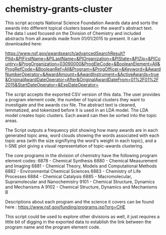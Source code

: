 # chemistry-grants-cluster
This script accepts National Science Foundation Awards data and sorts the awards into different topical clusters based on the award's abstract text.
The data I used focused on the Division of Chemistry and included abstracts from all awards made from 01/01/2015 to present. It can be downloaded here: 

https://www.nsf.gov/awardsearch/advancedSearchResult?PIId=&PIFirstName=&PILastName=&PIOrganization=&PIState=&PIZip=&PICountry=&ProgOrganization=03090000&ProgEleCode=&BooleanElement=All&ProgRefCode=&BooleanRef=All&Program=&ProgOfficer=&Keyword=&AwardNumberOperator=&AwardAmount=&AwardInstrument=&ActiveAwards=true&OriginalAwardDateOperator=After&OriginalAwardDateFrom=01%2F01%2F2015&StartDateOperator=&ExpDateOperator=

The script accepts the exported CSV version of this data.  The user provides a program element code, the number of topical clusters they want to investigate and the awards csv file. The abstract text is cleaned, lemmatized, and tokenized before it is used in an LDA model. The LDA model creates topic clusters. Each award can then be sorted into the topic areas.

The Script outputs a frequency plot showing how many awards are in each generated topic area, word clouds showing the words associated with each topic area (with the size signifiying the word's weight in each topic), and a t-SNE plot giving a visual representation of topic-awards clustering.

The core programs in the division of chemistry have the following program element codes:
6878 - Chemical Synthesis
6880 - Chemical Measurement and Imaging
6881 - Chemical Theory, Models and Computational Methods
6882 - Environmental Chemical Sciences
6883 - Chemistry of Life Processes
6884 - Chemical Catalysis
6885 - Macromolecular, Supramolecular and Nanochemistry 
9101 - Chemical Structure, Dynamics and Mechanisms A
9102 - Chemical Structure, Dynamics and Mechanisms B

Descriptions about each program and the science it covers can be found here : https://www.nsf.gov/funding/programs.jsp?org=CHE

This script could be used to explore other divisions as well, it just requires a little bit of digging in the exported data to establish the link between the program name and the program element code.
